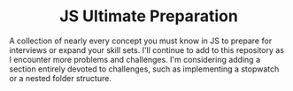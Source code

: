 <h1 align="center">JS Ultimate Preparation</h1>  

A collection of nearly every concept you must know in JS to prepare for interviews or
expand your skill sets. I'll continue to add to this repository as I encounter more problems and challenges. I'm considering adding a section entirely devoted to challenges, such as implementing a stopwatch or a nested folder structure.
